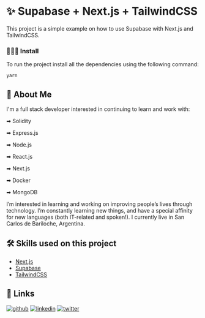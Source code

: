 # ✨ Supabase + Next.js + TailwindCSS

This project is a simple example on how to use Supabase with Next.js and TailwindCSS.


### 👨🏻‍💻 Install
To run the project install all the dependencies using the following command:

`yarn`

## 🚀 About Me
I'm a full stack developer interested in continuing to learn and work with:

➡ Solidity

➡ Express.js

➡ Node.js

➡ React.js

➡ Next.js

➡ Docker

➡ MongoDB

I’m interested in learning and working on improving people’s lives through technology. I’m constantly learning new things, and have a special affinity for new languages (both IT-related and spoken!).
I currently live in San Carlos de Bariloche, Argentina.


## 🛠 Skills used on this project
* [Next.js](https://nextjs.org/)
* [Supabase](https://supabase.com/)
* [TailwindCSS](https://tailwindcss.com/)



## 🔗 Links
[![github](https://img.shields.io/badge/github-000?style=for-the-badge&logo=ko-fi&logoColor=white)](https://github.com/MartinIglesias86) 
[![linkedin](https://img.shields.io/badge/linkedin-0A66C2?style=for-the-badge&logo=linkedin&logoColor=white)](https://www.linkedin.com/in/martin-iglesias86)
[![twitter](https://img.shields.io/badge/twitter-1DA1F2?style=for-the-badge&logo=twitter&logoColor=white)](https://twitter.com/Martin_codes86)


